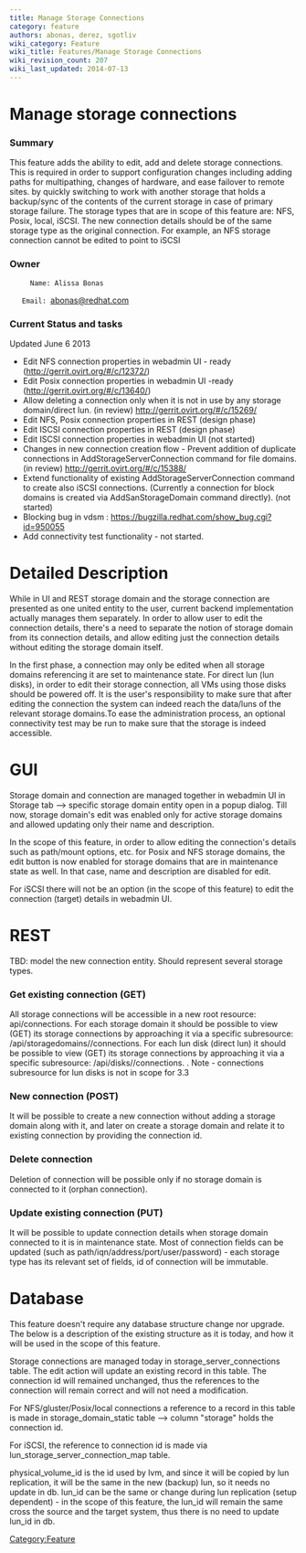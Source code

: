 ```yaml
---
title: Manage Storage Connections
category: feature
authors: abonas, derez, sgotliv
wiki_category: Feature
wiki_title: Features/Manage Storage Connections
wiki_revision_count: 207
wiki_last_updated: 2014-07-13
---
```


# Manage storage connections

### Summary

This feature adds the ability to edit, add and delete storage connections. This is required in order to support configuration changes including adding paths for multipathing, changes of hardware, and ease failover to remote sites. by quickly switching to work with another storage that holds a backup/sync of the contents of the current storage in case of primary storage failure. The storage types that are in scope of this feature are: NFS, Posix, local, iSCSI. The new connection details should be of the same storage type as the original connection. For example, an NFS storage connection cannot be edited to point to iSCSI

### Owner

         Name: Alissa Bonas
`   Email: `<abonas@redhat.com>

### Current Status and tasks

Updated June 6 2013

*   Edit NFS connection properties in webadmin UI - ready (http://gerrit.ovirt.org/#/c/12372/)
*   Edit Posix connection properties in webadmin UI -ready (http://gerrit.ovirt.org/#/c/13640/)
*   Allow deleting a connection only when it is not in use by any storage domain/direct lun. (in review) <http://gerrit.ovirt.org/#/c/15269/>
*   Edit NFS, Posix connection properties in REST (design phase)
*   Edit ISCSI connection properties in REST (design phase)
*   Edit ISCSI connection properties in webadmin UI (not started)
*   Changes in new connection creation flow - Prevent addition of duplicate connections in AddStorageServerConnection command for file domains. (in review) <http://gerrit.ovirt.org/#/c/15388/>
*   Extend functionality of existing AddStorageServerConnection command to create also iSCSI connections. (Currently a connection for block domains is created via AddSanStorageDomain command directly). (not started)
*   Blocking bug in vdsm : <https://bugzilla.redhat.com/show_bug.cgi?id=950055>
*   Add connectivity test functionality - not started.

# Detailed Description

While in UI and REST storage domain and the storage connection are presented as one united entity to the user, current backend implementation actually manages them separately. In order to allow user to edit the connection details, there's a need to separate the notion of storage domain from its connection details, and allow editing just the connection details without editing the storage domain itself.

In the first phase, a connection may only be edited when all storage domains referencing it are set to maintenance state. For direct lun (lun disks), in order to edit their storage connection, all VMs using those disks should be powered off. It is the user's responsibility to make sure that after editing the connection the system can indeed reach the data/luns of the relevant storage domains.To ease the administration process, an optional connectivity test may be run to make sure that the storage is indeed accessible.

# GUI

Storage domain and connection are managed together in webadmin UI in Storage tab --> specific storage domain entity open in a popup dialog. Till now, storage domain's edit was enabled only for active storage domains and allowed updating only their name and description.

In the scope of this feature, in order to allow editing the connection's details such as path/mount options, etc. for Posix and NFS storage domains, the edit button is now enabled for storage domains that are in maintenance state as well. In that case, name and description are disabled for edit.

For iSCSI there will not be an option (in the scope of this feature) to edit the connection (target) details in webadmin UI.

# REST

TBD: model the new connection entity. Should represent several storage types.

### Get existing connection (GET)

All storage connections will be accessible in a new root resource: api/connections. For each storage domain it should be possible to view (GET) its storage connections by approaching it via a specific subresource: /api/storagedomains/<storageDomainId>/connections. For each lun disk (direct lun) it should be possible to view (GET) its storage connections by approaching it via a specific subresource: /api/disks/<diskId>/connections. . Note - connections subresource for lun disks is not in scope for 3.3

### New connection (POST)

It will be possible to create a new connection without adding a storage domain along with it, and later on create a storage domain and relate it to existing connection by providing the connection id.

### Delete connection

Deletion of connection will be possible only if no storage domain is connected to it (orphan connection).

### Update existing connection (PUT)

It will be possible to update connection details when storage domain connected to it is in maintenance state. Most of connection fields can be updated (such as path/iqn/address/port/user/password) - each storage type has its relevant set of fields, id of connection will be immutable.

# Database

This feature doesn't require any database structure change nor upgrade. The below is a description of the existing structure as it is today, and how it will be used in the scope of this feature.

Storage connections are managed today in storage_server_connections table. The edit action will update an existing record in this table. The connection id will remained unchanged, thus the references to the connection will remain correct and will not need a modification.

For NFS/gluster/Posix/local connections a reference to a record in this table is made in storage_domain_static table --> column "storage" holds the connection id.

For iSCSI, the reference to connection id is made via lun_storage_server_connection_map table.

physical_volume_id is the id used by lvm, and since it will be copied by lun replication, it will be the same in the new (backup) lun, so it needs no update in db. lun_id can be the same or change during lun replication (setup dependent) - in the scope of this feature, the lun_id will remain the same cross the source and the target system, thus there is no need to update lun_id in db.

<Category:Feature>
